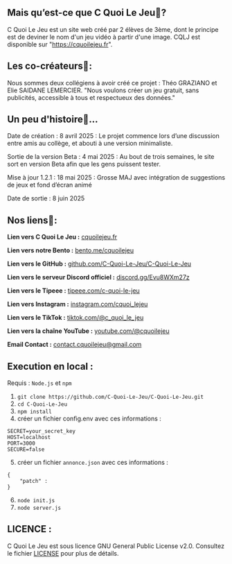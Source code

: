 ## **Mais qu’est-ce que C Quoi Le Jeu🤔?**

C Quoi Le Jeu est un site web créé par 2 élèves de 3ème, dont le principe est de deviner le nom d'un jeu vidéo à partir d'une image. CQLJ est disponible sur "https://cquoilejeu.fr".

## **Les co-créateurs🤝:**

Nous sommes deux collégiens à avoir créé ce projet : Théo GRAZIANO et Elie SAIDANE LEMERCIER. "Nous voulons créer un jeu gratuit, sans publicités, accessible à tous et respectueux des données."

## **Un peu d'histoire📜...**

Date de création : 8 avril 2025 : Le projet commence lors d’une discussion entre amis au collège, et abouti à une version minimaliste.

Sortie de la version Beta : 4 mai 2025 : Au bout de trois semaines, le site sort en version Beta afin que les gens puissent tester.

Mise à jour 1.2.1 : 18 mai 2025 : Grosse MAJ avec intégration de suggestions de jeux et fond d’écran animé

Date de sortie : 8 juin 2025

## **Nos liens🔗:**

**Lien vers C Quoi Le Jeu :** [cquoilejeu.fr](https://cquoilejeu.fr)

**Lien vers notre Bento :** [bento.me/cquoilejeu](https://bento.me/cquoilejeu)

**Lien vers le GitHub :** [github.com/C-Quoi-Le-Jeu/C-Quoi-Le-Jeu](https://github.com/C-Quoi-Le-Jeu/C-Quoi-Le-Jeu)

**Lien vers le serveur Discord officiel :** [discord.gg/Evu8WXm27z](https://discord.gg/Evu8WXm27z)

**Lien vers le Tipeee :** [tipeee.com/c-quoi-le-jeu](https://fr.tipeee.com/c-quoi-le-jeu)

**Lien vers Instagram :** [instagram.com/cquoi_lejeu](https://www.instagram.com/cquoi_lejeu?igsh=bDl6OGFtdnA2OGdo)

**Lien vers le TikTok :** [tiktok.com/@c_quoi_le_jeu](https://www.tiktok.com/@c_quoi_le_jeu?_t=ZN-8wN2w0gTh4w&_r=1)

**Lien vers la chaîne YouTube :** [youtube.com/@cquoilejeu](https://www.youtube.com/@cquoilejeu)

**Email Contact :** contact.cquoilejeu@gmail.com

## **Execution en local :**

Requis : `Node.js` et `npm`
1. `git clone https://github.com/C-Quoi-Le-Jeu/C-Quoi-Le-Jeu.git`
2. `cd C-Quoi-Le-Jeu`
3. `npm install`
4. créer un fichier config.env avec ces informations :
```
SECRET=your_secret_key
HOST=localhost
PORT=3000
SECURE=false
```
5. créer un fichier `annonce.json` avec ces informations :
```
{
    "patch" :
}
```
6. `node init.js`
7. `node server.js`

## **LICENCE :**

C Quoi Le Jeu est sous licence GNU General Public License v2.0. Consultez le fichier [LICENSE](https://github.com/C-Quoi-Le-Jeu/C-Quoi-Le-Jeu/blob/main/LICENSE) pour plus de détails.
